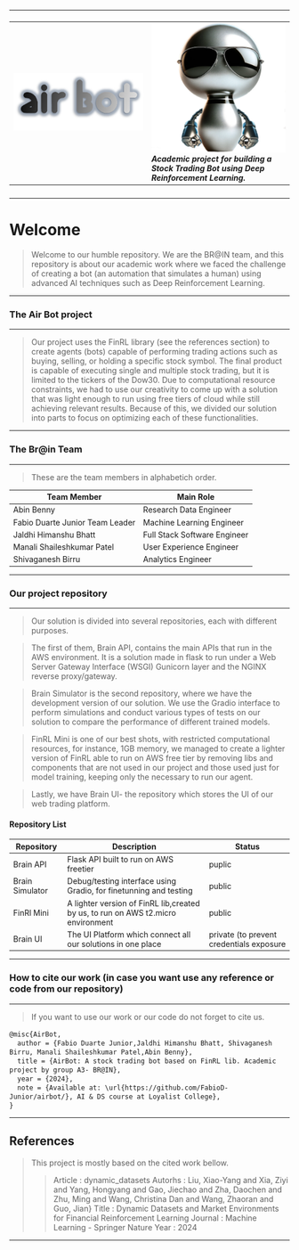 <hr>

##### <table style="border-collapse: collapse; border: 0;"> <tr> <td style="border: 0;">![Markdown Logo](source/airbot_logo.png) </td> <td style="border: 0;"> ![Markdown Logo](source/airbot2.png)  <br>Academic project for building a Stock Trading Bot using Deep Reinforcement Learning. </td> </tr> </table>

<hr>

# Welcome

> Welcome to our humble repository.
> We are the BR@IN team, and this repository is about our academic work where we faced the challenge of creating a bot (an automation that simulates a human) using advanced AI techniques such as Deep Reinforcement Learning.

<hr>

### The Air Bot project

<hr>

> Our project uses the FinRL library (see the references section) to create agents (bots) capable of performing trading actions such as buying, selling, or holding a specific stock symbol.
> The final product is capable of executing single and multiple stock trading, but it is limited to the tickers of the Dow30.
Due to computational resource constraints, we had to use our creativity to come up with a solution that was light enough to run using free tiers of cloud while still achieving relevant results. Because of this, we divided our solution into parts to focus on optimizing each of these functionalities.

<hr>

### The Br@in Team
<hr>

> These are the team members in alphabetich order.

| Team Member | Main Role | 
|------|-------|
|Abin Benny	|  Research Data Engineer|
|Fabio Duarte Junior	Team Leader | Machine Learning Engineer |
| Jaldhi Himanshu Bhatt	| Full Stack Software Engineer |
| Manali Shaileshkumar Patel	| User Experience Engineer|
| Shivaganesh Birru	| Analytics Engineer|
	
	

<hr>

###  Our project repository
<hr>

> Our solution is divided into several repositories, each with different purposes.

> The first of them, Brain API, contains the main APIs that run in the AWS environment. It is a solution made in flask to run under a Web Server Gateway Interface (WSGI) Gunicorn layer and the NGINX reverse proxy/gateway.

> Brain Simulator is the second repository, where we have the development version of our solution. We use the Gradio interface to perform simulations and conduct various types of tests on our solution to compare the performance of different trained models.

> FinRL Mini is one of our best shots, with restricted computational resources, for instance, 1GB memory, we managed to create a lighter version of FinRL able to run on AWS free tier by removing libs and components that are not used in our project and those used just for model training, keeping only the necessary to run our agent.

> Lastly, we have Brain UI- the repository which stores the UI of our web trading platform.


####  Repository List  
| Repository | Description | Status |
|------|-------|-------|
| Brain API       | Flask API built to run on AWS freetier| puplic |
| Brain Simulator | Debug/testing interface using Gradio, for finetunning and testing | public|
| FinRl Mini      | A lighter version of FinRL lib,created by us, to run on AWS t2.micro environment | public |
| Brain UI        | The UI Platform which connect all our solutions in one place | private (to prevent credentials exposure|


<hr>

### How to cite our work (in case you want use any reference or code from our repository)
<hr>

> If you want to use our work or our code do not forget to cite us.

```
@misc{AirBot,
  author = {Fabio Duarte Junior,Jaldhi Himanshu Bhatt, Shivaganesh Birru, Manali Shaileshkumar Patel,Abin Benny},
  title = {AirBot: A stock trading bot based on FinRL lib. Academic project by group A3- BR@IN},
  year = {2024},
  note = {Available at: \url{https://github.com/FabioD-Junior/airbot/}, AI & DS course at Loyalist College},
}
```

<hr> 

## References
> This project is mostly based on the cited work bellow. 
>> Article  : dynamic_datasets
>> Autorhs : Liu, Xiao-Yang and Xia, Ziyi and Yang, Hongyang and Gao, Jiechao and Zha, Daochen and Zhu, Ming and Wang, Christina Dan and Wang, Zhaoran and Guo, Jian}
>> Title   : Dynamic Datasets and Market Environments for Financial Reinforcement Learning
>> Journal : Machine Learning - Springer Nature
>> Year    : 2024

<hr>

